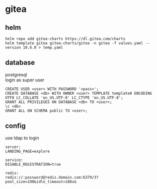 # gitea

## helm

```
helm repo add gitea-charts https://dl.gitea.com/charts
helm template gitea gitea-charts/gitea -n gitea -f values.yaml --version 10.6.0 > temp.yaml
```

## database

postgresql \
login as super user
```
CREATE USER <user> WITH PASSWORD '<pass>';
CREATE DATABASE <db> WITH OWNER <user> TEMPLATE template0 ENCODING UTF8 LC_COLLATE 'en_US.UTF-8' LC_CTYPE 'en_US.UTF-8';
GRANT ALL PRIVILEGES ON DATABASE <db> TO <user>;
\c <db>
GRANT ALL ON SCHEMA public TO <user>;
```

## config

use ldap to login
```
server:
LANDING_PAGE=explore

service:
DISABLE_REGISTRATION=true

redis:
redis://:password@redis.domain.com:6379/3?pool_size=100&idle_timeout=180s&
```
